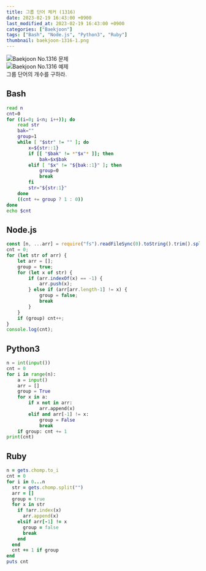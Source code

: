```yaml
---
title: 그룹 단어 체커 (1316)
date: 2023-02-19 16:43:00 +0900
last_modified_at: 2023-02-19 16:43:00 +0900
categories: ["Baekjoon"]
tags: ["Bash", "Node.js", "Python3", "Ruby"]
thumbnail: baekjoon-1316-1.png
---
```


![Baekjoon No.1316 문제](baekjoon-1316-1.png)  
![Baekjoon No.1316 예제](baekjoon-1316-2.png)  
그룹 단어의 개수를 구하라.

## Bash
```bash
read n
cnt=0
for ((i=0; i<n; i++)); do
	read str
	bak=""
	group=1
	while [ "$str" != "" ]; do
		x=${str::1}
		if [[ "$bak" != *"$x"* ]]; then
			bak=$x$bak
		elif [ "$x" != "${bak::1}" ]; then
			group=0
			break
		fi
		str="${str:1}"
	done
	((cnt += group ? 1 : 0))
done
echo $cnt
```

## Node.js
```javascript
const [n, ...arr] = require("fs").readFileSync(0).toString().trim().split("\n");
cnt = 0;
for (let str of arr) {
	let arr = [];
	group = true;
	for (let x of str) {
		if (arr.indexOf(x) == -1) {
			arr.push(x);
		} else if (arr[arr.length-1] != x) {
			group = false;
			break
		}
	}
	if (group) cnt++;
}
console.log(cnt);
```

## Python3
```python
n = int(input())
cnt = 0
for i in range(n):
    a = input()
    arr = []
    group = True
    for x in a:
        if x not in arr:
            arr.append(x)
        elif and arr[-1] != x:
            group = False
            break
    if group: cnt += 1
print(cnt)
```

## Ruby
```ruby
n = gets.chomp.to_i
cnt = 0
for i in 0...n
  str = gets.chomp.split("")
  arr = []
  group = true
  for x in str
    if !arr.index(x)
      arr.append(x)
    elsif arr[-1] != x
      group = false
      break
    end
  end
  cnt += 1 if group
end
puts cnt
```
